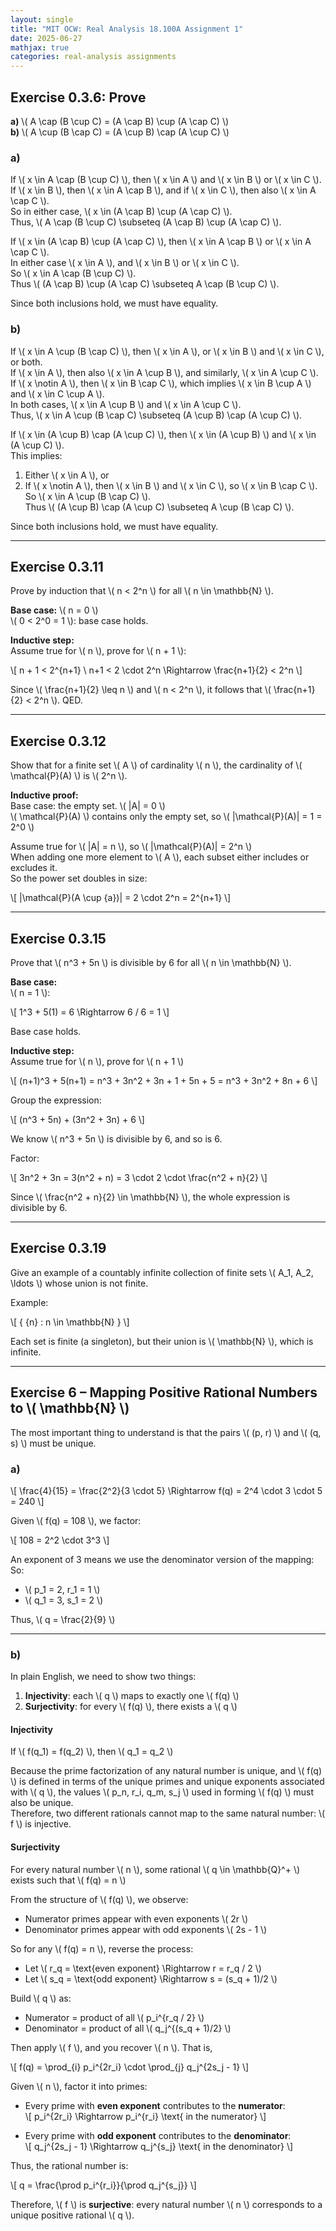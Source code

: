 ```yaml
---
layout: single
title: "MIT OCW: Real Analysis 18.100A Assignment 1"
date: 2025-06-27
mathjax: true
categories: real-analysis assignments
---
```


## Exercise 0.3.6: Prove

**a)** \\( A \cap (B \cup C) = (A \cap B) \cup (A \cap C) \\)  
**b)** \\( A \cup (B \cap C) = (A \cup B) \cap (A \cup C) \\)

### a)

If \\( x \in A \cap (B \cup C) \\), then \\( x \in A \\) and \\( x \in B \\) or \\( x \in C \\).  
If \\( x \in B \\), then \\( x \in A \cap B \\), and if \\( x \in C \\), then also \\( x \in A \cap C \\).  
So in either case, \\( x \in (A \cap B) \cup (A \cap C) \\).  
Thus, \\( A \cap (B \cup C) \subseteq (A \cap B) \cup (A \cap C) \\).

If \\( x \in (A \cap B) \cup (A \cap C) \\), then \\( x \in A \cap B \\) or \\( x \in A \cap C \\).  
In either case \\( x \in A \\), and \\( x \in B \\) or \\( x \in C \\).  
So \\( x \in A \cap (B \cup C) \\).  
Thus \\( (A \cap B) \cup (A \cap C) \subseteq A \cap (B \cup C) \\).

Since both inclusions hold, we must have equality.

### b)

If \\( x \in A \cup (B \cap C) \\), then \\( x \in A \\), or \\( x \in B \\) and \\( x \in C \\), or both.  
If \\( x \in A \\), then also \\( x \in A \cup B \\), and similarly, \\( x \in A \cup C \\).  
If \\( x \notin A \\), then \\( x \in B \cap C \\), which implies \\( x \in B \cup A \\) and \\( x \in C \cup A \\).  
In both cases, \\( x \in A \cup B \\) and \\( x \in A \cup C \\).  
Thus, \\( x \in A \cup (B \cap C) \subseteq (A \cup B) \cap (A \cup C) \\).

If \\( x \in (A \cup B) \cap (A \cup C) \\), then \\( x \in (A \cup B) \\) and \\( x \in (A \cup C) \\).  
This implies:  
1. Either \\( x \in A \\), or  
2. If \\( x \notin A \\), then \\( x \in B \\) and \\( x \in C \\), so \\( x \in B \cap C \\).  
So \\( x \in A \cup (B \cap C) \\).  
Thus \\( (A \cup B) \cap (A \cup C) \subseteq A \cup (B \cap C) \\).

Since both inclusions hold, we must have equality.

---

## Exercise 0.3.11

Prove by induction that \\( n < 2^n \\) for all \\( n \in \mathbb{N} \\).

**Base case:** \\( n = 0 \\)  
\\( 0 < 2^0 = 1 \\): base case holds.

**Inductive step:**  
Assume true for \\( n \\), prove for \\( n + 1 \\):

\\[
n + 1 < 2^{n+1} \\
n+1 < 2 \cdot 2^n \Rightarrow \frac{n+1}{2} < 2^n
\\]

Since \\( \frac{n+1}{2} \leq n \\) and \\( n < 2^n \\), it follows that \\( \frac{n+1}{2} < 2^n \\). QED.

---

## Exercise 0.3.12

Show that for a finite set \\( A \\) of cardinality \\( n \\), the cardinality of \\( \mathcal{P}(A) \\) is \\( 2^n \\).

**Inductive proof:**  
Base case: the empty set. \\( |A| = 0 \\)  
\\( \mathcal{P}(A) \\) contains only the empty set, so \\( |\mathcal{P}(A)| = 1 = 2^0 \\)

Assume true for \\( |A| = n \\), so \\( |\mathcal{P}(A)| = 2^n \\)  
When adding one more element to \\( A \\), each subset either includes or excludes it.  
So the power set doubles in size:

\\[
|\mathcal{P}(A \cup \{a\})| = 2 \cdot 2^n = 2^{n+1}
\\]

---

## Exercise 0.3.15

Prove that \\( n^3 + 5n \\) is divisible by 6 for all \\( n \in \mathbb{N} \\).

**Base case:**  
\\( n = 1 \\):

\\[
1^3 + 5(1) = 6 \Rightarrow 6 / 6 = 1
\\]

Base case holds.

**Inductive step:**  
Assume true for \\( n \\), prove for \\( n + 1 \\)

\\[
(n+1)^3 + 5(n+1) = n^3 + 3n^2 + 3n + 1 + 5n + 5 = n^3 + 3n^2 + 8n + 6
\\]

Group the expression:

\\[
(n^3 + 5n) + (3n^2 + 3n) + 6
\\]

We know \\( n^3 + 5n \\) is divisible by 6, and so is 6.

Factor:

\\[
3n^2 + 3n = 3(n^2 + n) = 3 \cdot 2 \cdot \frac{n^2 + n}{2}
\\]

Since \\( \frac{n^2 + n}{2} \in \mathbb{N} \\), the whole expression is divisible by 6.

---

## Exercise 0.3.19

Give an example of a countably infinite collection of finite sets \\( A_1, A_2, \ldots \\) whose union is not finite.

Example:

\\[
\{ \{n\} : n \in \mathbb{N} \}
\\]

Each set is finite (a singleton), but their union is \\( \mathbb{N} \\), which is infinite.

---

## Exercise 6 – Mapping Positive Rational Numbers to \\( \mathbb{N} \\)

The most important thing to understand is that the pairs \\( (p, r) \\) and \\( (q, s) \\) must be unique.

### a)

\\[
\frac{4}{15} = \frac{2^2}{3 \cdot 5} \Rightarrow f(q) = 2^4 \cdot 3 \cdot 5 = 240
\\]

Given \\( f(q) = 108 \\), we factor:

\\[
108 = 2^2 \cdot 3^3
\\]

An exponent of 3 means we use the denominator version of the mapping:  
So:  
- \\( p_1 = 2, r_1 = 1 \\)  
- \\( q_1 = 3, s_1 = 2 \\)

Thus, \\( q = \frac{2}{9} \\)

---

### b)

In plain English, we need to show two things:

1. **Injectivity**: each \\( q \\) maps to exactly one \\( f(q) \\)  
2. **Surjectivity**: for every \\( f(q) \\), there exists a \\( q \\)

#### Injectivity

If \\( f(q_1) = f(q_2) \\), then \\( q_1 = q_2 \\)

Because the prime factorization of any natural number is unique, and \\( f(q) \\) is defined in terms of the unique primes and unique exponents associated with \\( q \\), the values \\( p_n, r_i, q_m, s_j \\) used in forming \\( f(q) \\) must also be unique.  
Therefore, two different rationals cannot map to the same natural number: \\( f \\) is injective.

#### Surjectivity

For every natural number \\( n \\), some rational \\( q \in \mathbb{Q}^+ \\) exists such that \\( f(q) = n \\)

From the structure of \\( f(q) \\), we observe:
- Numerator primes appear with even exponents \\( 2r \\)  
- Denominator primes appear with odd exponents \\( 2s - 1 \\)

So for any \\( f(q) = n \\), reverse the process:
- Let \\( r_q = \text{even exponent} \Rightarrow r = r_q / 2 \\)  
- Let \\( s_q = \text{odd exponent} \Rightarrow s = (s_q + 1)/2 \\)

Build \\( q \\) as:
- Numerator = product of all \\( p_i^{r_q / 2} \\)
- Denominator = product of all \\( q_j^{(s_q + 1)/2} \\)

Then apply \\( f \\), and you recover \\( n \\). That is,

\\[
f(q) = \prod_{i} p_i^{2r_i} \cdot \prod_{j} q_j^{2s_j - 1}
\\]

Given \\( n \\), factor it into primes:

- Every prime with **even exponent** contributes to the **numerator**:  
  \\[
  p_i^{2r_i} \Rightarrow p_i^{r_i} \text{ in the numerator}
  \\]

- Every prime with **odd exponent** contributes to the **denominator**:  
  \\[
  q_j^{2s_j - 1} \Rightarrow q_j^{s_j} \text{ in the denominator}
  \\]

Thus, the rational number is:

\\[
q = \frac{\prod p_i^{r_i}}{\prod q_j^{s_j}}
\\]

Therefore, \\( f \\) is **surjective**: every natural number \\( n \\) corresponds to a unique positive rational \\( q \\).

